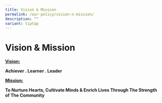 ```yaml
---
title: Vision & Mission
permalink: /our-policy/vision-n-mission/
description: ""
variant: tiptap
---
```

<h1><strong>Vision &amp; Mission</strong></h1>
<p><strong><u>Vision:</u> </strong>
</p>
<p><strong>Achiever . Learner . Leader</strong>
</p>
<p><strong><u>Mission:</u> </strong>
</p>
<p><strong>To Nurture Hearts, Cultivate Minds &amp; Enrich Lives Through The Strength of The Community</strong>
</p>
<p></p>